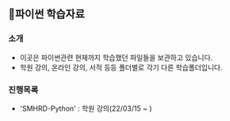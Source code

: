## 📌파이썬 학습자료


### 소개
- 이곳은 파이썬관련 현재까지 학습했던 파일들을 보관하고 있습니다.
- 학원 강의, 온라인 강의, 서적 등등 폴더별로 각기 다른 학습폴더입니다. 


### 진행목록
- 'SMHRD-Python' : 학원 강의(22/03/15 ~ )


